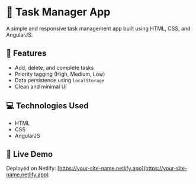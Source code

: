 # 📝 Task Manager App

A simple and responsive task management app built using HTML, CSS, and AngularJS.

## 🚀 Features

- Add, delete, and complete tasks
- Priority tagging (High, Medium, Low)
- Data persistence using `localStorage`
- Clean and minimal UI

## 💻 Technologies Used

- HTML
- CSS
- AngularJS

## 🔗 Live Demo

Deployed on Netlify: [https://your-site-name.netlify.app](https://your-site-name.netlify.app)
